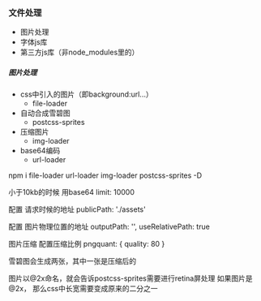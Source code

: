### 文件处理
- 图片处理
- 字体js库
- 第三方js库（非node_modules里的）


##### 图片处理
- css中引入的图片（即background:url...）
    + file-loader
- 自动合成雪碧图
    + postcss-sprites
- 压缩图片
    + img-loader
- base64编码
    + url-loader


npm i file-loader url-loader img-loader postcss-sprites -D

小于10kb的时候 用base64
limit: 10000

配置 请求时候的地址
publicPath: './assets'


配置 图片物理位置的地址
outputPath: '',
useRelativePath: true

图片压缩
配置压缩比例
pngquant: {
    quality: 80
}

雪碧图会生成两张，其中一张是压缩后的

图片以@2x命名，就会告诉postcss-sprites需要进行retina屏处理
如果图片是 @2x， 那么css中长宽需要变成原来的二分之一